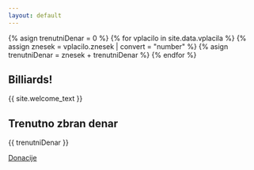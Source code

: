 ```yaml
---
layout: default
---
```

{% asign trenutniDenar = 0 %}
{% for vplacilo in site.data.vplacila %}
{% assign znesek = vplacilo.znesek | convert = "number" %}
{% asign trenutniDenar = znesek + trenutniDenar %}
{% endfor %}

## Billiards!

{{ site.welcome_text }}

## Trenutno zbran denar
{{ trenutniDenar }}

[Donacije](../donacije)
